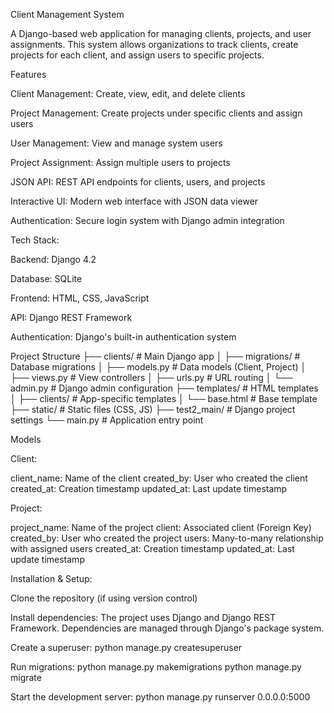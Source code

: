 Client Management System

A Django-based web application for managing clients, projects, and user assignments. This system allows organizations to track clients, create projects for each client, and assign users to specific projects.

Features

Client Management: Create, view, edit, and delete clients

Project Management: Create projects under specific clients and assign users

User Management: View and manage system users

Project Assignment: Assign multiple users to projects

JSON API: REST API endpoints for clients, users, and projects

Interactive UI: Modern web interface with JSON data viewer

Authentication: Secure login system with Django admin integration

Tech Stack:

Backend: Django 4.2

Database: SQLite

Frontend: HTML, CSS, JavaScript

API: Django REST Framework

Authentication: Django's built-in authentication system

Project Structure
├── clients/                 # Main Django app
│   ├── migrations/         # Database migrations
│   ├── models.py          # Data models (Client, Project)
│   ├── views.py           # View controllers
│   ├── urls.py            # URL routing
│   └── admin.py           # Django admin configuration
├── templates/              # HTML templates
│   ├── clients/           # App-specific templates
│   └── base.html          # Base template
├── static/                 # Static files (CSS, JS)
├── test2_main/            # Django project settings
└── main.py                # Application entry point

Models

Client:

client_name: Name of the client
created_by: User who created the client
created_at: Creation timestamp
updated_at: Last update timestamp

Project:

project_name: Name of the project
client: Associated client (Foreign Key)
created_by: User who created the project
users: Many-to-many relationship with assigned users
created_at: Creation timestamp
updated_at: Last update timestamp

Installation & Setup:

Clone the repository (if using version control)

Install dependencies: The project uses Django and Django REST Framework. Dependencies are managed through Django's package system.


Create a superuser:
python manage.py createsuperuser

Run migrations:
python manage.py makemigrations
python manage.py migrate

Start the development server:
python manage.py runserver 0.0.0.0:5000
